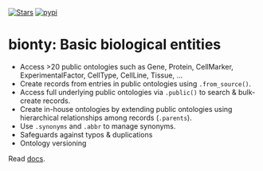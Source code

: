 [![Stars](https://img.shields.io/github/stars/laminlabs/bionty?logo=GitHub&color=yellow)](https://github.com/laminlabs/bionty)
[![pypi](https://img.shields.io/pypi/v/bionty?color=blue&label=pypi%20package)](https://pypi.org/project/bionty)

# bionty: Basic biological entities

- Access >20 public ontologies such as Gene, Protein, CellMarker, ExperimentalFactor, CellType, CellLine, Tissue, …
- Create records from entries in public ontologies using `.from_source()`.
- Access full underlying public ontologies via `.public()` to search & bulk-create records.
- Create in-house ontologies by extending public ontologies using hierarchical relationships among records (`.parents`).
- Use `.synonyms` and `.abbr` to manage synonyms.
- Safeguards against typos & duplications
- Ontology versioning

Read [docs](https://docs.lamin.ai/bionty).
